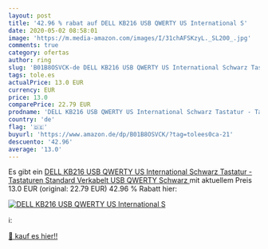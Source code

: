 ```yaml
---
layout: post
title: '42.96 % rabat auf DELL KB216 USB QWERTY US International S'
date: 2020-05-02 08:58:01
image: 'https://m.media-amazon.com/images/I/31chAFSKzyL._SL200_.jpg'
comments: true
category: ofertas
author: ring
slug: 'B01B8OSVCK-de DELL KB216 USB QWERTY US International Schwarz Tastatur -...'
tags: tole.es
actualPrice: 13.0 EUR
currency: EUR
price: 13.0
comparePrice: 22.79 EUR
prodname: 'DELL KB216 USB QWERTY US International Schwarz Tastatur - Tastaturen  Standard  Verkabelt  USB  QWERTY  Schwarz '
country: 'de'
flag: '🇩🇪'
buyurl: 'https://www.amazon.de/dp/B01B8OSVCK/?tag=tolees0ca-21'
descuento: '42.96'
average: '13.0'
---
```


Es gibt ein [DELL KB216 USB QWERTY US International Schwarz Tastatur - Tastaturen  Standard  Verkabelt  USB  QWERTY  Schwarz ](https://www.amazon.de/dp/B01B8OSVCK/?tag=tolees0ca-21) mit aktuellem Preis 13.0 EUR (original: 22.79 EUR) 42.96 % Rabatt hier:

[![DELL KB216 USB QWERTY US International S](https://m.media-amazon.com/images/I/31chAFSKzyL._SL200_.jpg)](https://www.amazon.de/dp/B01B8OSVCK/?tag=tolees0ca-21)

ℹ️:


[🛒 kauf es hier!!](https://www.amazon.de/dp/B01B8OSVCK/?tag=tolees0ca-21)
